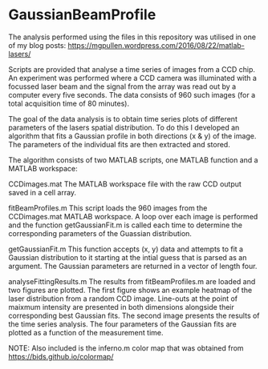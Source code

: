 # GaussianBeamProfile

The analysis performed using the files in this repository was utilised in one of my blog posts:
https://mgpullen.wordpress.com/2016/08/22/matlab-lasers/

Scripts are provided that analyse a time series of images from a CCD chip. An experiment was performed where a CCD camera was illuminated with a focussed laser beam and the signal from the array was read out by a computer every five seconds. The data consists of 960 such images (for a total acquisition time of 80 minutes).

The goal of the data analysis is to obtain time series plots of different parameters of the lasers spatial distribution. To do this I developed an algorithm that fits a Gaussian profile in both directions (x & y) of the image. The parameters of the individual fits are then extracted and stored.

The algorithm consists of two MATLAB scripts, one MATLAB function and a MATLAB workspace:

CCDimages.mat
The MATLAB workspace file with the raw CCD output saved in a cell array.

fitBeamProfiles.m
This script loads the 960 images from the CCDimages.mat MATLAB workspace. A loop over each image is performed and the function getGaussianFit.m is called each time to determine the corresponding parameters of the Guassian distribution.

getGaussianFit.m
This function accepts (x, y) data and attempts to fit a Gaussian distribution to it starting at the intial guess that is parsed as an argument. The Gaussian parameters are returned in a vector of length four.

analyseFittingResults.m
The results from fitBeamProfiles.m are loaded and two figures are plotted. The first figure shows an example heatmap of the laser distribution from a random CCD image. Line-outs at the point of maixmum intensity are presented in both dimensions alongside their corresponding best Gaussian fits. The second image presents the results of the time series analysis. The four parameters of the Gaussian fits are plotted as a function of the measurement time.

NOTE: Also included is the inferno.m color map that was obtained from https://bids.github.io/colormap/
